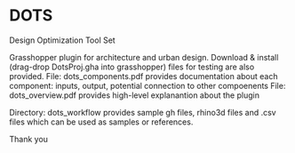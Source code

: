 # DOTS
Design Optimization Tool Set

Grasshopper plugin for architecture and urban design. 
Download & install (drag-drop DotsProj.gha into grasshopper) files for testing are also provided.
File: dots_components.pdf provides documentation about each component: inputs, output, potential connection to other compoenents
File: dots_overview.pdf provides high-level explanantion about the plugin

Directory: dots_workflow provides sample gh files, rhino3d files and .csv files which can be used as samples or references.

Thank you
